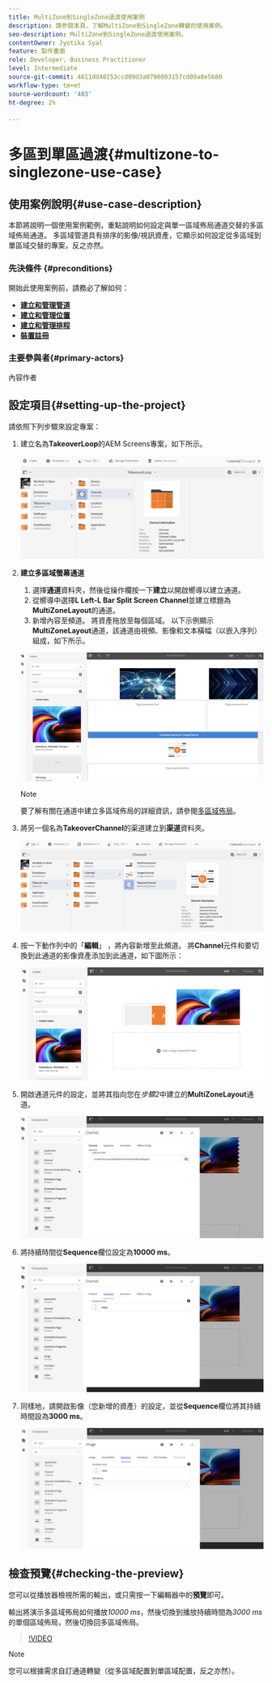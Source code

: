 ```yaml
---
title: MultiZone到SingleZone過渡使用案例
description: 請參閱本頁，了解MultiZone到SingleZone轉變的使用案例。
seo-description: MultiZone到SingleZone過渡使用案例。
contentOwner: Jyotika Syal
feature: 製作畫面
role: Developer, Business Practitioner
level: Intermediate
source-git-commit: 4611dd40153ccd09d3a0796093157cd09a8e5b80
workflow-type: tm+mt
source-wordcount: '403'
ht-degree: 2%

---
```



# 多區到單區過渡{#multizone-to-singlezone-use-case}


## 使用案例說明{#use-case-description}

本節將說明一個使用案例範例，重點說明如何設定與單一區域佈局通道交替的多區域佈局通道。 多區域管道具有排序的影像/視訊資產，它顯示如何設定從多區域到單區域交替的專案，反之亦然。

### 先決條件 {#preconditions}

開始此使用案例前，請務必了解如何：

* **[建立和管理管道](managing-channels.md)**
* **[建立和管理位置](managing-locations.md)**
* **[建立和管理排程](managing-schedules.md)**
* **[裝置註冊](device-registration.md)**

### 主要參與者{#primary-actors}

內容作者

## 設定項目{#setting-up-the-project}

請依照下列步驟來設定專案：

1. 建立名為&#x200B;**TakeoverLoop**&#x200B;的AEM Screens專案，如下所示。

   ![資產](assets/mz-to-sz1.png)


1. **建立多區域螢幕通道**

   1. 選擇&#x200B;**通道**&#x200B;資料夾，然後從操作欄按一下&#x200B;**建立**&#x200B;以開啟嚮導以建立通道。
   1. 從嚮導中選擇&#x200B;**L Left-L Bar Split Screen Channel**&#x200B;並建立標題為&#x200B;**MultiZoneLayout**&#x200B;的通道。
   1. 新增內容至頻道。 將資產拖放至每個區域。 以下示例顯示&#x200B;**MultiZoneLayout**&#x200B;通道，該通道由視頻、影像和文本橫幅（以嵌入序列）組成，如下所示。

   ![資產](assets/mz-to-sz2.png)

   >[!NOTE]
   >
   >要了解有關在通道中建立多區域佈局的詳細資訊，請參閱[多區域佈局](multi-zone-layout-aem-screens.md)。


1. 將另一個名為&#x200B;**TakeoverChannel**&#x200B;的渠道建立到&#x200B;**渠道**&#x200B;資料夾。

   ![資產](assets/mz-to-sz3.png)

1. 按一下動作列中的「**編輯**」 ，將內容新增至此頻道。 將&#x200B;**Channel**&#x200B;元件和要切換到此通道的影像資產添加到此通道，如下圖所示：

   ![資產](assets/mz-to-sz4.png)

1. 開啟通道元件的設定，並將其指向您在&#x200B;*步驟2*&#x200B;中建立的&#x200B;**MultiZoneLayout**&#x200B;通道。

   ![資產](assets/mz-to-sz5.png)

1. 將持續時間從&#x200B;**Sequence**&#x200B;欄位設定為&#x200B;**10000 ms**。

   ![資產](assets/mz-to-sz6.png)

1. 同樣地，請開啟影像（您新增的資產）的設定，並從&#x200B;**Sequence**&#x200B;欄位將其持續時間設為&#x200B;**3000 ms**。

   ![資產](assets/mz-to-sz7.png)

## 檢查預覽{#checking-the-preview}

您可以從播放器檢視所需的輸出，或只需按一下編輯器中的&#x200B;**預覽**&#x200B;即可。

輸出將演示多區域佈局如何播放&#x200B;*10000 ms*，然後切換到播放持續時間為&#x200B;*3000 ms*&#x200B;的單個區域佈局，然後切換回多區域佈局。

>[!VIDEO](https://video.tv.adobe.com/v/30366)

>[!NOTE]
>
>您可以根據需求自訂通道轉變（從多區域配置到單區域配置，反之亦然）。